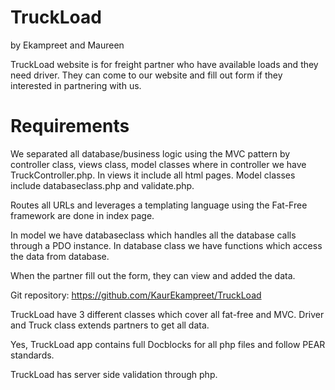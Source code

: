 # TruckLoad
by Ekampreet and Maureen

TruckLoad website is for freight partner who have available loads and they need driver. They can come to our website and fill out form if they interested in partnering with us. 

# Requirements

We separated all database/business logic using the MVC pattern by controller class, views class, model classes where in controller we have TruckController.php. In views it include all html pages. Model classes include databaseclass.php and validate.php.

Routes all URLs and leverages a templating language using the Fat-Free framework are done in index page. 

In model we have databaseclass which handles all the database calls through a PDO instance. In database class we have functions which access the data from database.

When the partner fill out the form, they can view and added the data.

Git repository: https://github.com/KaurEkampreet/TruckLoad

TruckLoad have 3 different classes which cover all fat-free and MVC. Driver and Truck class extends partners to get all data.

Yes, TruckLoad app contains full Docblocks for all php files and follow PEAR standards.

TruckLoad has server side validation through php.

